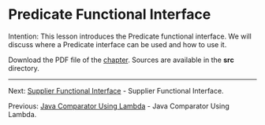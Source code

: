 # Predicate Functional Interface

Intention: This lesson introduces the Predicate functional interface. We will discuss where a Predicate interface can be 
used and how to use it.

Download the PDF file of the [chapter](chapter_4.pdf). Sources are available in the <b>src</b> directory. 

<hr>

Next: [Supplier Functional Interface](chapter_5.md "Supplier Functional Interface") - Supplier Functional Interface.

Previous: [Java Comparator Using Lambda](chapter_3.md "Java Comparator Using Lambda") - Java Comparator Using Lambda.
